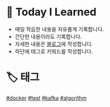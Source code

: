 # 📝 Today I Learned
- 매일 학습한 내용을 자유롭게 기록합니다.
- 간단한 내용이라도 기록합니다.
- 자세한 내용은 [블로그](https://velog.io/@wda067)에 작성합니다.
- 하단에 태그로 키워드를 작성합니다.

# 🏷️ 태그
[#docker](https://github.com/wda067/TIL/search?q=%23docker&type=code) [#test](https://github.com/wda067/TIL/search?q=%23test&type=code) [#kafka](https://github.com/wda067/TIL/search?q=%23kafka&type=code) [#algorithm](https://github.com/wda067/TIL/search?q=%23algorithm&type=code)